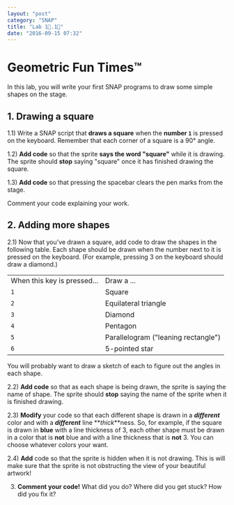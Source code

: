 ```yaml
---
layout: "post"
category: "SNAP"
title: "Lab 1⃣.1⃣"
date: "2016-09-15 07:32"
---
```


# Geometric Fun Times™

In this lab, you will write your first SNAP programs to draw some simple shapes on the stage.

## 1. Drawing a square

1.1) Write a SNAP script that **draws a square** when the **number `1`** is pressed on the keyboard. Remember that each corner of a square is a 90° angle.

1.2) **Add code** so that the sprite **says the word "square"** while it is drawing. The sprite should **stop** saying "square" once it has finished drawing the square.

1.3) **Add code** so that pressing the spacebar clears the pen marks from the stage.

Comment your code explaining your work.

## 2. Adding more shapes

2.1) Now that you've drawn a square, add code to draw the shapes in the following table. Each shape should be drawn when the number next to it is pressed on the keyboard. (For example, pressing 3 on the keyboard should draw a diamond.)

<table>
  <tr>
    <td>When this key is pressed...</td>
    <td>Draw a ...</td>
  </tr>
  <tr>
    <td><code>1</code></td>
    <td>Square</td>
  </tr>
  <tr>
    <td><code>2</code></td>
    <td>Equilateral triangle</td>
  </tr>
  <tr>
    <td><code>3</code></td>
    <td>Diamond</td>
  </tr>
  <tr>
    <td><code>4</code></td>
    <td>Pentagon</td>
  </tr>
  <tr>
    <td><code>5</code></td>
    <td>Parallelogram ("leaning rectangle")</td>
  </tr>
  <tr>
    <td><code>6</code> </td>
    <td>5-pointed star</td>
  </tr>
</table>


You will probably want to draw a sketch of each to figure out the angles in each shape.

2.2) **Add code** so that as each shape is being drawn, the sprite is saying the name of shape. The sprite should **stop** saying the name of the sprite when it is finished drawing.

2.3) **Modify** your code so that each different shape is drawn in a **_different_** color and with a **_different_** line **_thick_**ness. So, for example, if the square is drawn in **blue** with a line thickness of 3, each other shape must be drawn in a color that is **not** blue and with a line thickness that is **not** 3. You can choose whatever colors your want.

2.4) **Add** code so that the sprite is hidden when it is not drawing. This is will make sure that the sprite is not obstructing the view of your beautiful artwork!

3) **Comment your code!** What did you do? Where did you get stuck? How did you fix it?

